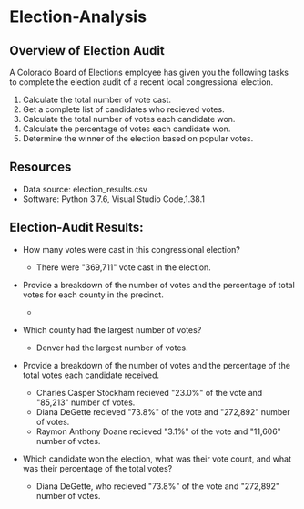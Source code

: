 # Election-Analysis

## Overview of Election Audit

A Colorado Board of Elections employee has given you the following tasks to complete the election audit of a recent local congressional election.

1. Calculate the total number of vote cast.
2. Get a complete list of candidates who recieved votes.
3. Calculate the total number of votes each candidate won.
4. Calculate the percentage of votes each candidate won.
5. Determine the winner of the election based on popular votes.

## Resources
- Data source: election_results.csv
- Software: Python 3.7.6, Visual Studio Code,1.38.1

## Election-Audit Results:

 - How many votes were cast in this congressional election?
 
     - There were "369,711" vote cast in the election.
 
 - Provide a breakdown of the number of votes and the percentage of total votes for each county in the precinct.
 
   -
- Which county had the largest number of votes?
 
    - Denver had the largest number of votes.

- Provide a breakdown of the number of votes and the percentage of the total votes each candidate received.

    - Charles Casper Stockham recieved "23.0%" of the vote and "85,213" number of votes.
    - Diana DeGette recieved "73.8%" of the vote and "272,892" number of votes.
    - Raymon Anthony Doane recieved "3.1%" of the vote and "11,606" number of votes.

- Which candidate won the election, what was their vote count, and what was their percentage of the total votes?
 
    - Diana DeGette, who recieved "73.8%" of the vote and "272,892" number of votes.

  

